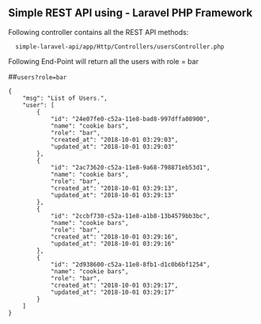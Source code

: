 ## Simple REST API using - Laravel PHP Framework

Following controller contains all the REST API methods:

      simple-laravel-api/app/Http/Controllers/usersController.php
    



Following End-Point will return all the users with role = bar

##```users?role=bar```

```
{
    "msg": "List of Users.",
    "user": [
        {
            "id": "24e07fe0-c52a-11e8-bad8-997dffa08900",
            "name": "cookie bars",
            "role": "bar",
            "created_at": "2018-10-01 03:29:03",
            "updated_at": "2018-10-01 03:29:03"
        },
        {
            "id": "2ac73620-c52a-11e8-9a68-798871eb53d1",
            "name": "cookie bars",
            "role": "bar",
            "created_at": "2018-10-01 03:29:13",
            "updated_at": "2018-10-01 03:29:13"
        },
        {
            "id": "2ccbf730-c52a-11e8-a1b8-13b4579bb3bc",
            "name": "cookie bars",
            "role": "bar",
            "created_at": "2018-10-01 03:29:16",
            "updated_at": "2018-10-01 03:29:16"
        },
        {
            "id": "2d938600-c52a-11e8-8fb1-d1c0b6bf1254",
            "name": "cookie bars",
            "role": "bar",
            "created_at": "2018-10-01 03:29:17",
            "updated_at": "2018-10-01 03:29:17"
        }
    ]
}
```
